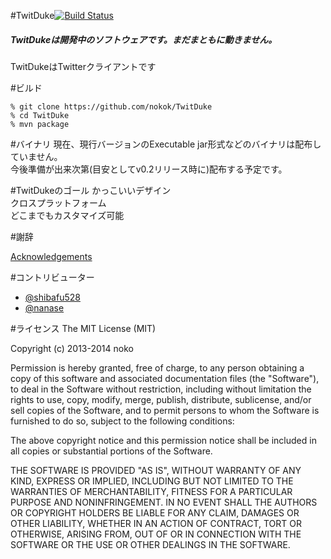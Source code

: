 #TwitDuke[![Build Status](https://travis-ci.org/nokok/TwitDuke.svg?branch=master)](https://travis-ci.org/nokok/TwitDuke)
##### TwitDukeは開発中のソフトウェアです。まだまともに動きません。
  
TwitDukeはTwitterクライアントです

#ビルド

    % git clone https://github.com/nokok/TwitDuke
    % cd TwitDuke
    % mvn package

#バイナリ
現在、現行バージョンのExecutable jar形式などのバイナリは配布していません。  
今後準備が出来次第(目安としてv0.2リリース時に)配布する予定です。  

#TwitDukeのゴール
かっこいいデザイン  
クロスプラットフォーム  
どこまでもカスタマイズ可能  

#謝辞

[Acknowledgements](https://github.com/nokok/TwitDuke/blob/master/acknowledgements.md)

#コントリビューター
* [@shibafu528](https://github.com/shibafu528)
* [@nanase](https://github.com/nanase)

#ライセンス
The MIT License (MIT)

Copyright (c) 2013-2014 noko

Permission is hereby granted, free of charge, to any person obtaining a copy
of this software and associated documentation files (the "Software"), to deal
in the Software without restriction, including without limitation the rights
to use, copy, modify, merge, publish, distribute, sublicense, and/or sell
copies of the Software, and to permit persons to whom the Software is
furnished to do so, subject to the following conditions:

The above copyright notice and this permission notice shall be included in
all copies or substantial portions of the Software.

THE SOFTWARE IS PROVIDED "AS IS", WITHOUT WARRANTY OF ANY KIND, EXPRESS OR
IMPLIED, INCLUDING BUT NOT LIMITED TO THE WARRANTIES OF MERCHANTABILITY,
FITNESS FOR A PARTICULAR PURPOSE AND NONINFRINGEMENT. IN NO EVENT SHALL THE
AUTHORS OR COPYRIGHT HOLDERS BE LIABLE FOR ANY CLAIM, DAMAGES OR OTHER
LIABILITY, WHETHER IN AN ACTION OF CONTRACT, TORT OR OTHERWISE, ARISING FROM,
OUT OF OR IN CONNECTION WITH THE SOFTWARE OR THE USE OR OTHER DEALINGS IN
THE SOFTWARE.
